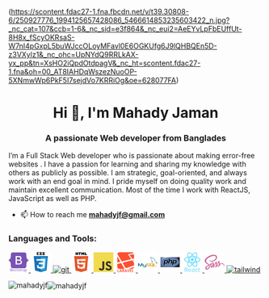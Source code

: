 (https://scontent.fdac27-1.fna.fbcdn.net/v/t39.30808-6/250927776_1994125657428086_5466614853235603422_n.jpg?_nc_cat=107&ccb=1-6&_nc_sid=e3f864&_nc_eui2=AeEYvLpFbEUffUt-8H8x_fScyOKRsaS-W7nI4pGxpL5buWJccOLoyMFavl0E6OGKUfg6J9lQHBQEn5D-z3VXylz1&_nc_ohc=UpNYdQ9RRLkAX-yx_pp&tn=XsHO2iQpdOtdpagV&_nc_ht=scontent.fdac27-1.fna&oh=00_AT8IAHDqWszezNuoOP-5XNmwWp6PkF5I7sejdVo7KRRiOg&oe=628077FA)

<h1 align="center">Hi 👋, I'm Mahady Jaman</h1>
<h3 align="center">A passionate Web developer from Banglades</h3>

I’m a Full Stack Web developer who is passionate about making error-free websites . I have a passion for learning and sharing my knowledge with others as publicly as possible. I am strategic, goal-oriented, and always work with an end goal in mind. I pride myself on doing quality work and maintain excellent communication. Most of the time I work  with ReactJS, JavaScript as well as PHP.

- 📫 How to reach me **mahadyjf@gmail.com**

<h3 align="left">Languages and Tools:</h3>
<p align="left"> <a href="https://getbootstrap.com" target="_blank" rel="noreferrer"> <img src="https://raw.githubusercontent.com/devicons/devicon/master/icons/bootstrap/bootstrap-plain-wordmark.svg" alt="bootstrap" width="40" height="40"/> </a> <a href="https://www.w3schools.com/css/" target="_blank" rel="noreferrer"> <img src="https://raw.githubusercontent.com/devicons/devicon/master/icons/css3/css3-original-wordmark.svg" alt="css3" width="40" height="40"/> </a> <a href="https://git-scm.com/" target="_blank" rel="noreferrer"> <img src="https://www.vectorlogo.zone/logos/git-scm/git-scm-icon.svg" alt="git" width="40" height="40"/> </a> <a href="https://www.w3.org/html/" target="_blank" rel="noreferrer"> <img src="https://raw.githubusercontent.com/devicons/devicon/master/icons/html5/html5-original-wordmark.svg" alt="html5" width="40" height="40"/> </a> <a href="https://developer.mozilla.org/en-US/docs/Web/JavaScript" target="_blank" rel="noreferrer"> <img src="https://raw.githubusercontent.com/devicons/devicon/master/icons/javascript/javascript-original.svg" alt="javascript" width="40" height="40"/> </a> <a href="https://laravel.com/" target="_blank" rel="noreferrer"> <img src="https://raw.githubusercontent.com/devicons/devicon/master/icons/laravel/laravel-plain-wordmark.svg" alt="laravel" width="40" height="40"/> </a> <a href="https://www.mysql.com/" target="_blank" rel="noreferrer"> <img src="https://raw.githubusercontent.com/devicons/devicon/master/icons/mysql/mysql-original-wordmark.svg" alt="mysql" width="40" height="40"/> </a> <a href="https://www.php.net" target="_blank" rel="noreferrer"> <img src="https://raw.githubusercontent.com/devicons/devicon/master/icons/php/php-original.svg" alt="php" width="40" height="40"/> </a> <a href="https://reactjs.org/" target="_blank" rel="noreferrer"> <img src="https://raw.githubusercontent.com/devicons/devicon/master/icons/react/react-original-wordmark.svg" alt="react" width="40" height="40"/> </a> <a href="https://sass-lang.com" target="_blank" rel="noreferrer"> <img src="https://raw.githubusercontent.com/devicons/devicon/master/icons/sass/sass-original.svg" alt="sass" width="40" height="40"/> </a> <a href="https://tailwindcss.com/" target="_blank" rel="noreferrer"> <img src="https://www.vectorlogo.zone/logos/tailwindcss/tailwindcss-icon.svg" alt="tailwind" width="40" height="40"/> </a> </p>

<p><img align="left" src="https://github-readme-stats.vercel.app/api/top-langs?username=mahadyjf&show_icons=true&locale=en&layout=compact" alt="mahadyjf" /></p>


<p><img align="center" src="https://github-readme-streak-stats.herokuapp.com/?user=mahadyjf&" alt="mahadyjf" /></p>
